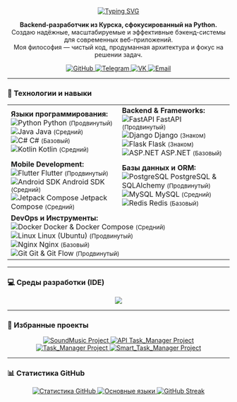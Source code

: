 <div align="center">
  <a href="https://git.io/typing-svg">
    <img src="https://readme-typing-svg.herokuapp.com?font=Fira+Code&size=32&pause=1000&color=0077FF&center=true&vCenter=true&width=435&lines=Привет!+Я+Максим.;Backend-разработчик.;Рад+видеть+вас+здесь!+👋" alt="Typing SVG">
  </a>
</div>

<div align="center">
  <p>
    <strong>Backend-разработчик из Курска, сфокусированный на Python.</strong><br/>
    Создаю надёжные, масштабируемые и эффективные бэкенд-системы для современных веб-приложений.<br/>
    Моя философия — чистый код, продуманная архитектура и фокус на решении задач.
  </p>
</div>

<div align="center">
  <a href="https://github.com/jeived2077" target="_blank">
    <img src="https://img.shields.io/badge/GitHub-181717?style=for-the-badge&logo=github&logoColor=white" alt="GitHub">
  </a>
  <a href="https://t.me/jeived" target="_blank">
    <img src="https://img.shields.io/badge/Telegram-26A5E4?style=for-the-badge&logo=telegram&logoColor=white" alt="Telegram">
  </a>
  <a href="https://vk.com/jeived" target="_blank">
    <img src="https://img.shields.io/badge/VK-0077FF?style=for-the-badge&logo=vk&logoColor=white" alt="VK">
  </a>
  <a href="mailto:jeived777@yandex.ru" target="_blank">
    <img src="https://img.shields.io/badge/Yandex-FF0000?style=for-the-badge&logo=yandex&logoColor=white" alt="Email">
  </a>
</div>

---

### 🚀 Технологии и навыки

<table>
  <tr>
    <td width="50%">
      <strong>Языки программирования:</strong><br/>
      <img src="https://skillicons.dev/icons?i=python" alt="Python" /> Python <small>(Продвинутый)</small><br/>
      <img src="https://skillicons.dev/icons?i=java" alt="Java" /> Java <small>(Средний)</small><br/>
      <img src="https://skillicons.dev/icons?i=cs" alt="C#" /> C# <small>(Базовый)</small><br/>
      <img src="https://skillicons.dev/icons?i=kotlin" alt="Kotlin" /> Kotlin <small>(Средний)</small>
    </td>
    <td width="50%">
      <strong>Backend & Frameworks:</strong><br/>
      <img src="https://skillicons.dev/icons?i=fastapi" alt="FastAPI" /> FastAPI <small>(Продвинутый)</small><br/>
      <img src="https://skillicons.dev/icons?i=django" alt="Django" /> Django <small>(Знаком)</small><br/>
      <img src="https://skillicons.dev/icons?i=flask" alt="Flask" /> Flask <small>(Знаком)</small><br/>
      <img src="https://skillicons.dev/icons?i=dotnet" alt="ASP.NET" /> ASP.NET <small>(Базовый)</small>
    </td>
  </tr>
  <tr>
    <td width="50%">
      <strong>Mobile Development:</strong><br/>
      <img src="https://skillicons.dev/icons?i=flutter" alt="Flutter" /> Flutter <small>(Продвинутый)</small><br/>
      <img src="https://skillicons.dev/icons?i=androidstudio" alt="Android SDK" /> Android SDK <small>(Средний)</small><br/>
      <img src="https://skillicons.dev/icons?i=jetpackcompose" alt="Jetpack Compose" /> Jetpack Compose <small>(Средний)</small>
    </td>
    <td width="50%">
      <strong>Базы данных и ORM:</strong><br/>
      <img src="https://skillicons.dev/icons?i=postgresql" alt="PostgreSQL" /> PostgreSQL & SQLAlchemy <small>(Продвинутый)</small><br/>
      <img src="https://skillicons.dev/icons?i=mysql" alt="MySQL" /> MySQL <small>(Средний)</small><br/>
      <img src="https://skillicons.dev/icons?i=redis" alt="Redis" /> Redis <small>(Базовый)</small>
    </td>
  </tr>
  <tr>
    <td colspan="2">
      <strong>DevOps и Инструменты:</strong><br/>
      <img src="https://skillicons.dev/icons?i=docker" alt="Docker" /> Docker & Docker Compose <small>(Средний)</small><br/>
      <img src="https://skillicons.dev/icons?i=linux" alt="Linux" /> Linux (Ubuntu) <small>(Продвинутый)</small><br/>
      <img src="https://skillicons.dev/icons?i=nginx" alt="Nginx" /> Nginx <small>(Базовый)</small><br/>
      <img src="https://skillicons.dev/icons?i=git" alt="Git" /> Git & Git Flow <small>(Продвинутый)</small>
    </td>
  </tr>
</table>

---

### 💻 Среды разработки (IDE)

<div align="center">
  <img src="https://skillicons.dev/icons?i=pycharm,idea,androidstudio,visualstudio" />
</div>

---

### 📂 Избранные проекты

<div align="center">
  <a href="https://github.com/jeived2077/SoundMusic" target="_blank">
    <img src="" alt="SoundMusic Project">
  </a>
  <a href="https://github.com/jeived2077/API_Task_Manager" target="_blank">
    <img src="" alt="API Task_Manager Project">
  </a>
  <a href="https://github.com/jeived2077/Task_Manager" target="_blank">
    <img src="" alt="Task_Manager Project">
  </a>
  <a href="https://github.com/jeived2077/Smart_Task_Manager" target="_blank">
    <img src="" alt="Smart_Task_Manager Project">
  </a>
</div>

---

### 📊 Статистика GitHub

<div align="center">
  <a href="https://github.com/anuraghazra/github-readme-stats" target="_blank">
    <img src="https://github-readme-stats.vercel.app/api?username=jeived2077&show_icons=true&theme=tokyonight&include_all_commits=true&count_private=true" alt="Статистика GitHub">
  </a>
  <a href="https://github.com/anuraghazra/github-readme-stats" target="_blank">
    <img src="https://github-readme-stats.vercel.app/api/top-langs/?username=jeived2077&layout=compact&langs_count=8&theme=tokyonight" alt="Основные языки">
  </a>
  <a href="https://github.com/anuraghazra/github-readme-stats" target="_blank">
    <img src="https://github-readme-streak-stats.herokuapp.com/?user=jeived2077&theme=dark" alt="GitHub Streak" />
  </a>
</div>
